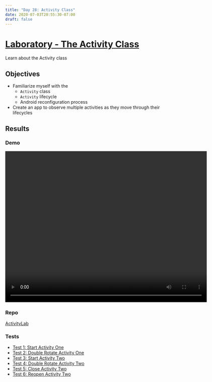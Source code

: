 ```yaml
---
title: "Day 28: Activity Class"
date: 2020-07-03T20:55:30-07:00
draft: false
---
```


# [Laboratory - The Activity Class](https://github.com/aporter/coursera-android-labs/blob/master/TheActivityClass/Lab2_ActivityLab/Lab-Activity.pdf)
Learn about the Activity class

## Objectives
* Familiarize myself with the 
  * `Activity` class 
  * `Activity` lifecycle
  * Android reconfiguration process
* Create an app to observe multiple activities as they move through their lifecycles

## Results
### Demo
<video width="640" height="480" controls>
  <source src="../images/activitylab.mov" type="video/mp4">
</video>

### Repo
[ActivityLab](https://github.com/thomasphillips3/ActivityLab)

### Tests
* [Test 1: Start Activity One](../documents/Test1_StartActivityOneTest.txt)
* [Test 2: Double Rotate Activity One](../documents/Test2_DoubleRotateActivityOneTest.txt)
* [Test 3: Start Activity Two](../documents/Test3_StartActivityTwoTest.txt)
* [Test 4: Double Rotate Activity Two](../documents/Test4_DoubleRotateActivityTwoTest.txt)
* [Test 5: Close Activity Two](../documents/Test5_CloseActivityTwoTest.txt)
* [Test 6: Reopen Activity Two]()